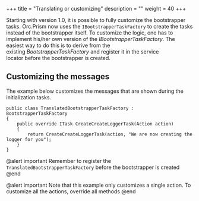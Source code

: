 +++
title = "Translating or customizing" 
description = ""
weight = 40
+++

Starting with version 1.0, it is possible to fully customize the bootstrapper tasks. Orc.Prism now uses the `IBootstrapperTaskFactory` to create the tasks instead of the bootstrapper itself. To customize the logic, one has to implement his/her own version of the *IBootstrapperTaskFactory*. The easiest way to do this is to derive from the existing *BootstrapperTaskFactory* and register it in the service locator before the bootstrapper is created.

## Customizing the messages

The example below customizes the messages that are shown during the initialization tasks.

```
public class TranslatedBootstrapperTaskFactory : BootstrapperTaskFactory
{
    public override ITask CreateCreateLoggerTask(Action action)
    {
        return CreateCreateLoggerTask(action, "We are now creating the logger for you");
    }
}
```

@alert important
Remember to register the `TranslatedBootstrapperTaskFactory` before the bootstrapper is created
@end

@alert important
Note that this example only customizes a single action. To customize all the actions, override all methods
@end